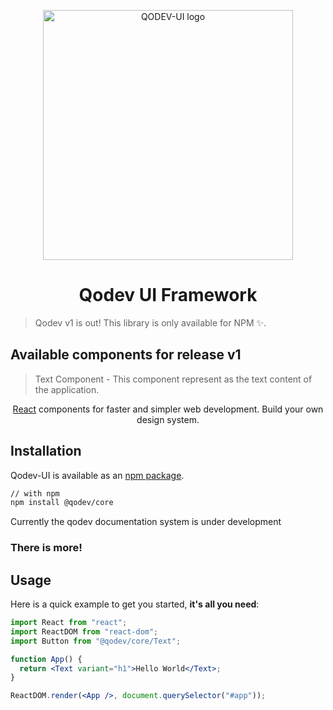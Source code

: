 <p align="center">
  <a href="#" rel="noopener" target="_blank"><img width="400" src="https://github.com/JMSevilla/qodev-core/blob/master/assets/qodevui.png" alt="QODEV-UI logo"></a></p>
</p>

<h1 align="center">Qodev UI Framework</h1>

> Qodev v1 is out! This library is only available for NPM ✨.

## Available components for release v1

> Text Component - This component represent as the text content of the application.

<div align="center">

[React](https://reactjs.org/) components for faster and simpler web development. Build your own design system.

</div>

## Installation

Qodev-UI is available as an [npm package](https://www.npmjs.com/package/@qodev/core).

```sh
// with npm
npm install @qodev/core
```

Currently the qodev documentation system is under development

### There is more!

## Usage

Here is a quick example to get you started, **it's all you need**:

```jsx
import React from "react";
import ReactDOM from "react-dom";
import Button from "@qodev/core/Text";

function App() {
  return <Text variant="h1">Hello World</Text>;
}

ReactDOM.render(<App />, document.querySelector("#app"));
```
